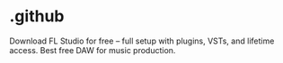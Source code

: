# .github
Download FL Studio for free – full setup with plugins, VSTs, and lifetime access. Best free DAW for music production.
